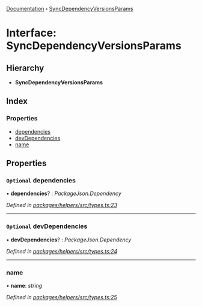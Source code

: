 [Documentation](../README.md) › [SyncDependencyVersionsParams](syncdependencyversionsparams.md)

# Interface: SyncDependencyVersionsParams

## Hierarchy

* **SyncDependencyVersionsParams**

## Index

### Properties

* [dependencies](syncdependencyversionsparams.md#optional-dependencies)
* [devDependencies](syncdependencyversionsparams.md#optional-devdependencies)
* [name](syncdependencyversionsparams.md#name)

## Properties

### `Optional` dependencies

• **dependencies**? : *PackageJson.Dependency*

*Defined in [packages/helpers/src/types.ts:23](https://github.com/dylanaubrey/repodog/blob/22f6b92/packages/helpers/src/types.ts#L23)*

___

### `Optional` devDependencies

• **devDependencies**? : *PackageJson.Dependency*

*Defined in [packages/helpers/src/types.ts:24](https://github.com/dylanaubrey/repodog/blob/22f6b92/packages/helpers/src/types.ts#L24)*

___

###  name

• **name**: *string*

*Defined in [packages/helpers/src/types.ts:25](https://github.com/dylanaubrey/repodog/blob/22f6b92/packages/helpers/src/types.ts#L25)*
